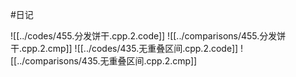 #日记 

![[../codes/455.分发饼干.cpp.2.code]]
![[../comparisons/455.分发饼干.cpp.2.cmp]]
![[../codes/435.无重叠区间.cpp.2.code]]
![[../comparisons/435.无重叠区间.cpp.2.cmp]]